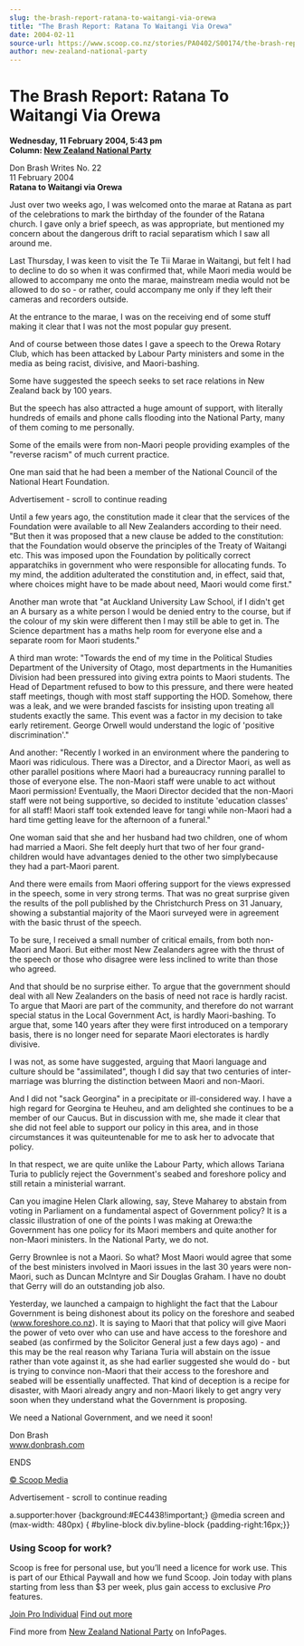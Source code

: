 ```yaml
---
slug: the-brash-report-ratana-to-waitangi-via-orewa
title: "The Brash Report: Ratana To Waitangi Via Orewa"
date: 2004-02-11
source-url: https://www.scoop.co.nz/stories/PA0402/S00174/the-brash-report-ratana-to-waitangi-via-orewa.htm
author: new-zealand-national-party
---
```

The Brash Report: Ratana To Waitangi Via Orewa
==============================================

**Wednesday, 11 February 2004, 5:43 pm**  
**Column: [New Zealand National Party](https://info.scoop.co.nz/New_Zealand_National_Party)**

Don Brash Writes No. 22  
11 February 2004  
**Ratana to Waitangi via Orewa**

Just over two weeks ago, I was welcomed onto the marae at Ratana as part of the celebrations to mark the birthday of the founder of the Ratana church. I gave only a brief speech, as was appropriate, but mentioned my concern about the dangerous drift to racial separatism which I saw all around me.

Last Thursday, I was keen to visit the Te Tii Marae in Waitangi, but felt I had to decline to do so when it was confirmed that, while Maori media would be allowed to accompany me onto the marae, mainstream media would not be allowed to do so - or rather, could accompany me only if they left their cameras and recorders outside.

At the entrance to the marae, I was on the receiving end of some stuff making it clear that I was not the most popular guy present.

And of course between those dates I gave a speech to the Orewa Rotary Club, which has been attacked by Labour Party ministers and some in the media as being racist, divisive, and Maori-bashing.

Some have suggested the speech seeks to set race relations in New Zealand back by 100 years.

But the speech has also attracted a huge amount of support, with literally hundreds of emails and phone calls flooding into the National Party, many of them coming to me personally.

Some of the emails were from non-Maori people providing examples of the "reverse racism" of much current practice.

One man said that he had been a member of the National Council of the National Heart Foundation.

Advertisement - scroll to continue reading





Until a few years ago, the constitution made it clear that the services of the Foundation were available to all New Zealanders according to their need. "But then it was proposed that a new clause be added to the constitution: that the Foundation would observe the principles of the Treaty of Waitangi etc. This was imposed upon the Foundation by politically correct apparatchiks in government who were responsible for allocating funds. To my mind, the addition adulterated the constitution and, in effect, said that, where choices might have to be made about need, Maori would come first."

Another man wrote that "at Auckland University Law School, if I didn't get an A bursary as a white person I would be denied entry to the course, but if the colour of my skin were different then I may still be able to get in. The Science department has a maths help room for everyone else and a separate room for Maori students."

A third man wrote: "Towards the end of my time in the Political Studies Department of the University of Otago, most departments in the Humanities Division had been pressured into giving extra points to Maori students. The Head of Department refused to bow to this pressure, and there were heated staff meetings, though with most staff supporting the HOD. Somehow, there was a leak, and we were branded fascists for insisting upon treating all students exactly the same. This event was a factor in my decision to take early retirement. George Orwell would understand the logic of 'positive discrimination'."

And another: "Recently I worked in an environment where the pandering to Maori was ridiculous. There was a Director, and a Director Maori, as well as other parallel positions where Maori had a bureaucracy running parallel to those of everyone else. The non-Maori staff were unable to act without Maori permission! Eventually, the Maori Director decided that the non-Maori staff were not being supportive, so decided to institute 'education classes' for all staff! Maori staff took extended leave for tangi while non-Maori had a hard time getting leave for the afternoon of a funeral."

One woman said that she and her husband had two children, one of whom had married a Maori. She felt deeply hurt that two of her four grand-children would have advantages denied to the other two simplybecause they had a part-Maori parent.

And there were emails from Maori offering support for the views expressed in the speech, some in very strong terms. That was no great surprise given the results of the poll published by the Christchurch Press on 31 January, showing a substantial majority of the Maori surveyed were in agreement with the basic thrust of the speech.

To be sure, I received a small number of critical emails, from both non-Maori and Maori. But either most New Zealanders agree with the thrust of the speech or those who disagree were less inclined to write than those who agreed.

And that should be no surprise either. To argue that the government should deal with all New Zealanders on the basis of need not race is hardly racist. To argue that Maori are part of the community, and therefore do not warrant special status in the Local Government Act, is hardly Maori-bashing. To argue that, some 140 years after they were first introduced on a temporary basis, there is no longer need for separate Maori electorates is hardly divisive.

I was not, as some have suggested, arguing that Maori language and culture should be "assimilated", though I did say that two centuries of inter-marriage was blurring the distinction between Maori and non-Maori.

And I did not "sack Georgina" in a precipitate or ill-considered way. I have a high regard for Georgina te Heuheu, and am delighted she continues to be a member of our Caucus. But in discussion with me, she made it clear that she did not feel able to support our policy in this area, and in those circumstances it was quiteuntenable for me to ask her to advocate that policy.

In that respect, we are quite unlike the Labour Party, which allows Tariana Turia to publicly reject the Government's seabed and foreshore policy and still retain a ministerial warrant.

Can you imagine Helen Clark allowing, say, Steve Maharey to abstain from voting in Parliament on a fundamental aspect of Government policy? It is a classic illustration of one of the points I was making at Orewa:the Government has one policy for its Maori members and quite another for non-Maori ministers. In the National Party, we do not.

Gerry Brownlee is not a Maori. So what? Most Maori would agree that some of the best ministers involved in Maori issues in the last 30 years were non-Maori, such as Duncan McIntyre and Sir Douglas Graham. I have no doubt that Gerry will do an outstanding job also.

Yesterday, we launched a campaign to highlight the fact that the Labour Government is being dishonest about its policy on the foreshore and seabed (www.foreshore.co.nz). It is saying to Maori that that policy will give Maori the power of veto over who can use and have access to the foreshore and seabed (as confirmed by the Solicitor General just a few days ago) - and this may be the real reason why Tariana Turia will abstain on the issue rather than vote against it, as she had earlier suggested she would do - but is trying to convince non-Maori that their access to the foreshore and seabed will be essentially unaffected. That kind of deception is a recipe for disaster, with Maori already angry and non-Maori likely to get angry very soon when they understand what the Government is proposing.

We need a National Government, and we need it soon!

Don Brash  
www.donbrash.com

ENDS  

[© Scoop Media](http://www.scoop.co.nz/about/terms.html)  

Advertisement - scroll to continue reading



a.supporter:hover {background:#EC4438!important;} @media screen and (max-width: 480px) { #byline-block div.byline-block {padding-right:16px;}}

### Using Scoop for work?

Scoop is free for personal use, but you’ll need a licence for work use. This is part of our Ethical Paywall and how we fund Scoop. Join today with plans starting from less than $3 per week, plus gain access to exclusive _Pro_ features.  
  
[Join Pro Individual](https://pro.scoop.co.nz/Individual/?from=ProIn24) [Find out more](https://pro.scoop.co.nz/using-scoop-for-work/?from=ProIn24)

Find more from [New Zealand National Party](https://info.scoop.co.nz/New_Zealand_National_Party) on InfoPages.
